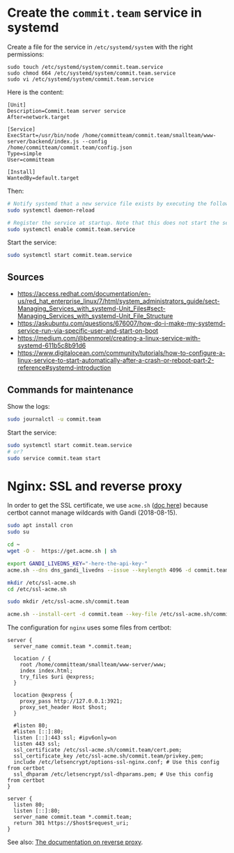 # Create the `commit.team` service in systemd

Create a file for the service in `/etc/systemd/system` with the right permissions:

```
sudo touch /etc/systemd/system/commit.team.service
sudo chmod 664 /etc/systemd/system/commit.team.service
sudo vi /etc/systemd/system/commit.team.service
```

Here is the content:

```
[Unit]
Description=Commit.team server service
After=network.target

[Service]
ExecStart=/usr/bin/node /home/committeam/commit.team/smallteam/www-server/backend/index.js --config /home/committeam/commit.team/config.json
Type=simple
User=committeam

[Install]
WantedBy=default.target
```

Then:

```bash
# Notify systemd that a new service file exists by executing the following command as root
sudo systemctl daemon-reload

# Register the service at startup. Note that this does not start the service.
sudo systemctl enable commit.team.service
```

Start the service:

```bash
sudo systemctl start commit.team.service
```

## Sources

- https://access.redhat.com/documentation/en-us/red_hat_enterprise_linux/7/html/system_administrators_guide/sect-Managing_Services_with_systemd-Unit_Files#sect-Managing_Services_with_systemd-Unit_File_Structure
- https://askubuntu.com/questions/676007/how-do-i-make-my-systemd-service-run-via-specific-user-and-start-on-boot
- https://medium.com/@benmorel/creating-a-linux-service-with-systemd-611b5c8b91d6
- https://www.digitalocean.com/community/tutorials/how-to-configure-a-linux-service-to-start-automatically-after-a-crash-or-reboot-part-2-reference#systemd-introduction

## Commands for maintenance

Show the logs:

```bash
sudo journalctl -u commit.team
```

Start the service:

```bash
sudo systemctl start commit.team.service
# or?
sudo service commit.team start
```


# Nginx: SSL and reverse proxy

In order to get the SSL certificate, we use `acme.sh` ([doc here](https://github.com/Neilpang/acme.sh/)) because certbot cannot manage wildcards with Gandi (2018-08-15).

```bash
sudo apt install cron
sudo su
```

```bash
cd ~
wget -O -  https://get.acme.sh | sh
```

```bash
export GANDI_LIVEDNS_KEY="-here-the-api-key-"
acme.sh --dns dns_gandi_livedns --issue --keylength 4096 -d commit.team -d *.commit.team
```

```bash
mkdir /etc/ssl-acme.sh
cd /etc/ssl-acme.sh
```

```bash
sudo mkdir /etc/ssl-acme.sh/commit.team

acme.sh --install-cert -d commit.team --key-file /etc/ssl-acme.sh/commit.team/privkey.pem --fullchain-file /etc/ssl-acme.sh/commit.team/cert.pem --reloadcmd "service nginx force-reload"
```

The configuration for `nginx` uses some files from certbot:

```nginx
server {
  server_name commit.team *.commit.team;

  location / {
    root /home/committeam/smallteam/www-server/www;
    index index.html;
    try_files $uri @express;
  }

  location @express {
    proxy_pass http://127.0.0.1:3921;
    proxy_set_header Host $host;
  }

  #listen 80;
  #listen [::]:80;
  listen [::]:443 ssl; #ipv6only=on
  listen 443 ssl;
  ssl_certificate /etc/ssl-acme.sh/commit.team/cert.pem;
  ssl_certificate_key /etc/ssl-acme.sh/commit.team/privkey.pem;
  include /etc/letsencrypt/options-ssl-nginx.conf; # Use this config from certbot
  ssl_dhparam /etc/letsencrypt/ssl-dhparams.pem; # Use this config from certbot
}

server {
  listen 80;
  listen [::]:80;
  server_name commit.team *.commit.team;
  return 301 https://$host$request_uri;
}
```

See also: [The documentation on reverse proxy](https://docs.nginx.com/nginx/admin-guide/web-server/reverse-proxy/).
